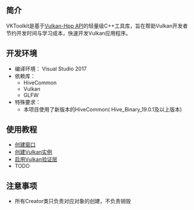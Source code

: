 ## 简介
VKToolkit是基于[Vulkan-Hpp API](https://github.com/KhronosGroup/Vulkan-Hpp)的轻量级C++工具库，旨在帮助Vulkan开发者节约开发时间与学习成本，快速开发Vulkan应用程序。


## 开发环境
* 编译环境： Visual Studio 2017
* 依赖库：
    * HiveCommon
    * Vulkan
    * GLFW
* 特殊要求：
    * 本项目使用了新版本的HiveCommon( Hive_Binary_19.0.1及以上版本)


## 使用教程
* [创建窗口](docs/create_window.md)
* [创建Vulkan实例](docs/create_vk_instance.md)
* [启用Vulkan验证层](docs/debug_messenger.md)
* TODO


## 注意事项
* 所有Creator类只负责对应对象的创建，不负责销毁